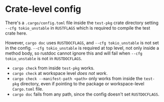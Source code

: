 # Crate-level config

There's a `.cargo/config.toml` file inside the `test-pkg` crate directory
setting `--cfg tokio_unstable` in `RUSTFLAGS` which is required to compile the test crate here.

However, `cargo doc` uses `RUSTDOCFLAGS`, and `--cfg tokio_unstable` is not set in the config.
`--cfg tokio_unstable` is required at top level, not only inside a method body, so rustdoc
cannot ignore this and will fail when `--cfg tokio_unstable` is not in `RUSTDOCFLAGS`.

- `cargo check` from inside `test-pkg` works.
- `cargo check` at workspace level *does not work*.
- `cargo check --manifest-path <path>` only works from inside the `test-pkg` directory,
  even if pointing to the package or workspace-level `Cargo.toml` file.
- `cargo doc` fails from any path, since the config doesn't set `RUSTDOCFLAGS`.
